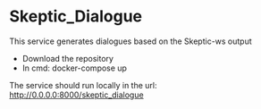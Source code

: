 # Skeptic_Dialogue
 This service generates dialogues based on the Skeptic-ws output
 
 - Download the repository
 - In cmd: docker-compose up
 
 The service should run locally in the url: http://0.0.0.0:8000/skeptic_dialogue
